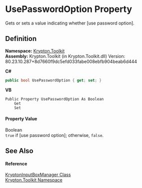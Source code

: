 # UsePasswordOption Property


Gets or sets a value indicating whether [use password option].



## Definition
**Namespace:** <a href="79d2eac2-21f4-54ff-7552-b20c33c30600.md">Krypton.Toolkit</a>  
**Assembly:** Krypton.Toolkit (in Krypton.Toolkit.dll) Version: 80.23.10.287+8d7660f9dc5efd033fabe008ebfb904beab6d444

**C#**
``` C#
public bool UsePasswordOption { get; set; }
```
**VB**
``` VB
Public Property UsePasswordOption As Boolean
	Get
	Set
```



#### Property Value
Boolean  
`true` if [use password option]; otherwise, `false`.

## See Also


#### Reference
<a href="c68ff0d6-d932-424c-9ea8-9b165f3445d9.md">KryptonInputBoxManager Class</a>  
<a href="79d2eac2-21f4-54ff-7552-b20c33c30600.md">Krypton.Toolkit Namespace</a>  
